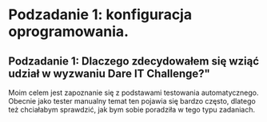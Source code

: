 # Podzadanie 1: konfiguracja oprogramowania.

## Podzadanie 1: Dlaczego zdecydowałem się wziąć udział w wyzwaniu Dare IT Challenge?"

Moim celem jest zapoznanie się z podstawami testowania automatycznego. Obecnie jako tester manualny temat ten pojawia się bardzo często, dlatego też chciałabym sprawdzić, jak bym sobie poradziła w tego typu zadaniach.